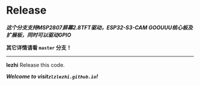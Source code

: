 # Release
***这个分支支持MSP2807屏幕2.8TFT驱动，ESP32-S3-CAM GOOUUU核心板及扩展板，同时可以驱动GPIO***

__其它详情请看 `master` 分支！__

---

__lezhi__ Release this code.

*___Welcome to visit`zlzlezhi.github.io`!___*